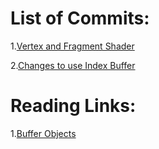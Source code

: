 # List of Commits:

1.[Vertex and Fragment Shader](https://github.com/ShantanuJamble/OpenglTest/commit/30bd588a29ef81b9373163de0bc5ffcc8c382493) 

2.[Changes to use Index Buffer](https://github.com/ShantanuJamble/OpenglTest/commit/8f44d04c266f5c3c2bfae417c7df7b6f633cc184)



# Reading Links:
1.[Buffer Objects](https://www.khronos.org/opengl/wiki/Buffer_Object)

